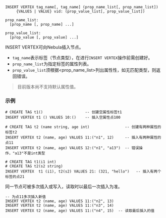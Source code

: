 ```
INSERT VERTEX tag_name[, tag_name] (prop_name_list[, prop_name_list])
     {VALUES | VALUE} vid: (prop_value_list[, prop_value_list])

prop_name_list:
  [prop_name [, prop_name] ...]

prop_value_list:
  [prop_value [, prop_value] ...]
```

INSERT VERTEX可向Nebula插入节点。
* `tag_name`表示标签（节点类型），在进行`INSERT VERTEX`操作前需创建好。
* `prop_name_list`为指定标签的属性列表。
* `prop_value_list`须根据<prop_name_list>列出属性性，如无匹配类型，则返回错误。

>目前版本尚不支持默认属性值。
### 示例

```
# CREATE TAG t1()                   -- 创建空属性标签t1
INSERT VERTEX t1 () VALUES 10:()    -- 插入空属性点100
```

```
# CREATE TAG t2 (name string, age int)                -- 创建有两种属性的标签t2
INSERT VERTEX t2 (name, age) VALUES 11:("n1", 12)     -- 插入有两种属性的点11
INSERT VERTEX t2 (name, age) VALUES 12:("n1", "a13")  -- 错误操作，"a13"不是int类型
```

```
# CREATE TAG t1(i1 int)
# CREATE TAG t2(s2 string)
INSERT VERTEX  t1 (i1), t2(s2) VALUES 21: (321, "hello")   -- 插入有两个标签的点21
```

同一节点可被多次插入或写入，读取时以最后一次插入为准。

```
-- 为点11多次插入新值
INSERT VERTEX t2 (name, age) VALUES 11:("n2", 13)
INSERT VERTEX t2 (name, age) VALUES 11:("n3", 14)
INSERT VERTEX t2 (name, age) VALUES 11:("n4", 15)  -- 读取最后插入的值
```
